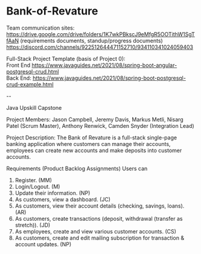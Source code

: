 # Bank-of-Revature

Team communication sites:  
https://drive.google.com/drive/folders/1K7wkPBkscJ9eMfgR5OOTithW1SgTfAaN (requirements documents, standup/progress documents)  
https://discord.com/channels/922512644471152710/934110341024059403


Full-Stack Project Template (basis of Project 0):  
Front End https://www.javaguides.net/2021/08/spring-boot-angular-postgresql-crud.html   
Back End: https://www.javaguides.net/2021/08/spring-boot-postgresql-crud-example.html

--

Java Upskill Capstone 

Project Members:
Jason Campbell, Jeremy Davis, Markus Metli, Nisarg Patel (Scrum Master), Anthony Renwick, Camden Snyder (Integration Lead)

Project Description:
The Bank of Revature is a full-stack single-page banking application where customers can manage their accounts, employees can create new accounts and make deposits into customer accounts. 

Requirements (Product Backlog Assignments) 
Users can
1) Register. (MM)
2) Login/Logout. (M)
3) Update their information. (NP)
4) As customers, view a dashboard. (JC)
5) As customers, view their account details (checking, savings, loans). (AR)
6) As customers, create transactions (deposit, withdrawal (transfer as stretch)). (JD)
7) As employees, create and view various customer accounts. (CS)
8) As customers, create and edit mailing subscription for transaction & account updates. (NP)

